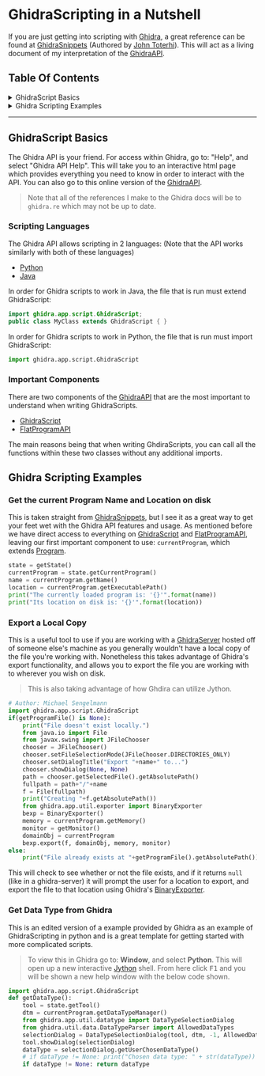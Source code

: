 # GhidraScripting in a Nutshell

If you are just getting into scripting with [Ghidra](https://ghidra-sre.org), a great reference can be found at [GhidraSnippets](https://github.com/cetfor/GhidraSnippets) (Authored by [John Toterhi](https://github.com/cetfor)). This will act as a living document of my interpretation of the [GhidraAPI](ghidra.re/ghidra_docs/api/). 

## Table Of Contents

<details>
  <summary>GhidraScript Basics</summary>

- [Scripting Languages](#languages)
- [Important Components](#components)

</details>

<details>
  <summary>Ghidra Scripting Examples</summary>
- [Get the current Program Name and Location on disk](#name-and-loc)
- [Export a Local Copy](#export)
- [Get DataType from Ghidra](#getDataType)

</details>

---

## <a name="basics"></a>GhidraScript Basics

The Ghidra API is your friend. For access within Ghidra, go to: "Help", and select "Ghidra API Help". This will take you to an interactive html page which provides everything you need to know in order to interact with the API. You can also go to this online version of the [GhidraAPI](ghidra.re/ghidra_docs/api/).

> Note that all of the references I make to the Ghidra docs will be to `ghidra.re` which may not be up to date. 

### <a name="languages"></a>Scripting Languages

The Ghidra API allows scripting in 2 languages: (Note that the API works similarly with both of these languages)

- [Python](https://www.python.org) 
- [Java](https://www.java.com/en/) 

In order for Ghidra scripts to work in Java, the file that is run must extend GhidraScript:

```java
import ghidra.app.script.GhidraScript;
public class MyClass extends GhidraScript { }
```

In order for Ghidra scripts to work in Python, the file that is run must import GhidraScript:

```python
import ghidra.app.script.GhidraScript
```

### <a name="components"></a>Important Components

There are two components of the [GhidraAPI](ghidra.re/ghidra_docs/api/) that are the most important to understand when writing GhidraScripts. 

- [GhidraScript](https://ghidra.re/ghidra_docs/api/ghidra/app/script/GhidraScript.html) 
- [FlatProgramAPI](https://ghidra.re/ghidra_docs/api/ghidra/program/flatapi/FlatProgramAPI.html) 

The main reasons being that when writing GhdiraScripts, you can call all the functions within these two classes without any additional imports.

## <a name="examples"></a>Ghidra Scripting Examples

### <a name="name-and-loc"></a>Get the current Program Name and Location on disk

This is taken straight from [GhidraSnippets](https://github.com/cetfor/GhidraSnippets#working-with-programs), but I see it as a great way to get your feet wet with the Ghidra API features and usage. As mentioned before we have direct access to everything on [GhidraScript](https://ghidra.re/ghidra_docs/api/ghidra/app/script/GhidraScript.html) and [FlatProgramAPI](https://ghidra.re/ghidra_docs/api/ghidra/program/flatapi/FlatProgramAPI.html), leaving our first important component to use: `currentProgram`, which extends [Program](https://ghidra.re/ghidra_docs/api/ghidra/program/model/listing/Program.html).

```python
state = getState()
currentProgram = state.getCurrentProgram()
name = currentProgram.getName()
location = currentProgram.getExecutablePath()
print("The currently loaded program is: '{}'".format(name))
print("Its location on disk is: '{}'".format(location))
```

### <a name="export"></a>Export a Local Copy

This is a useful tool to use if you are working with a [GhidraServer](https://www.ghidra-server.org) hosted off of someone else's machine as you generally wouldn't have a local copy of the file you're working with. Nonetheless this takes advantage of Ghidra's export functionality, and allows you to export the file you are working with to wherever you wish on disk. 

> This is also taking advantage of how Ghdira can utilize Jython.

```python
# Author: Michael Sengelmann
import ghidra.app.script.GhidraScript
if(getProgramFile() is None):
    print("File doesn't exist locally.")
    from java.io import File
    from javax.swing import JFileChooser
    chooser = JFileChooser()
    chooser.setFileSelectionMode(JFileChooser.DIRECTORIES_ONLY)
    chooser.setDialogTitle("Export "+name+" to...")
    chooser.showDialog(None, None)
    path = chooser.getSelectedFile().getAbsolutePath()
    fullpath = path+"/"+name
    f = File(fullpath)
    print("Creating "+f.getAbsolutePath())
    from ghidra.app.util.exporter import BinaryExporter
    bexp = BinaryExporter()
    memory = currentProgram.getMemory()
    monitor = getMonitor()
    domainObj = currentProgram
    bexp.export(f, domainObj, memory, monitor)
else:
    print("File already exists at "+getProgramFile().getAbsolutePath())
```

This will check to see whether or not the file exists, and if it returns `null` (like in a ghidra-server) it will prompt the user for a location to export, and export the file to that location using Ghidra's [BinaryExporter](https://ghidra.re/ghidra_docs/api/ghidra/app/util/exporter/BinaryExporter.html).

### <a name="getDataType"></a>Get Data Type from Ghidra

This is an edited version of a example provided by Ghidra as an example of GhidraScripting in python and is a great template for getting started with more complicated scripts.

> To view this in Ghidra go to: **Window**, and select **Python**. This will open up a new interactive [Jython]() shell. From here click <kbd>F1</kbd> and you will be shown a new help window with the below code shown.

```python
import ghidra.app.script.GhidraScript
def getDataType():
    tool = state.getTool()
    dtm = currentProgram.getDataTypeManager()
    from ghidra.app.util.datatype import DataTypeSelectionDialog
    from ghidra.util.data.DataTypeParser import AllowedDataTypes
    selectionDialog = DataTypeSelectionDialog(tool, dtm, -1, AllowedDataTypes.FIXED_LENGTH)
    tool.showDialog(selectionDialog)
    dataType = selectionDialog.getUserChosenDataType()
    # if dataType != None: print("Chosen data type: " + str(dataType))
    if dataType != None: return dataType
```



